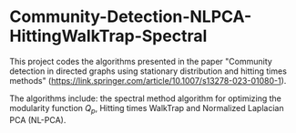 # Community-Detection-NLPCA-HittingWalkTrap-Spectral
This project codes the algorithms presented in the paper "Community detection in directed graphs using stationary distribution and hitting times methods" (https://link.springer.com/article/10.1007/s13278-023-01080-1).

The algorithms include: the spectral method algorithm for optimizing the modularity function $Q_p$, Hitting times WalkTrap and Normalized Laplacian PCA (NL-PCA).